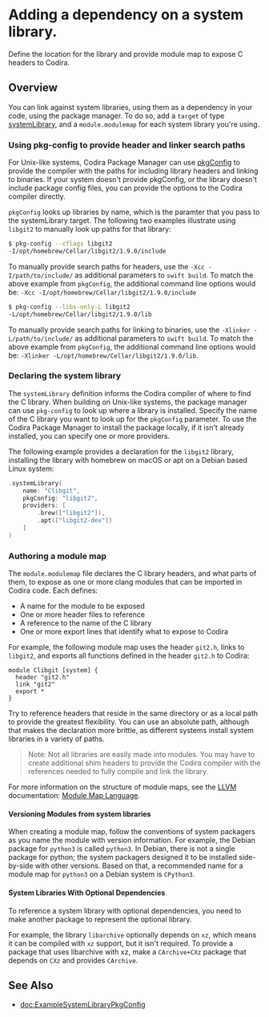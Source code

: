 # Adding a dependency on a system library.

Define the location for the library and provide module map to expose C headers to Codira. 

## Overview

You can link against system libraries, using them as a dependency in your code, using the package manager. 
To do so, add a `target` of type [systemLibrary](https://developer.apple.com/documentation/packagedescription/target/systemlibrary(name:path:pkgconfig:providers:)), and a `module.modulemap` for each system library you're using.

### Using pkg-config to provide header and linker search paths

For Unix-like systems, Codira Package Manager can use [pkgConfig](https://en.wikipedia.org/wiki/Pkg-config) to provide the compiler with the paths for including library headers and linking to binaries.
If your system doesn't provide pkgConfig, or the library doesn't include package config files, you can provide the options to the Codira compiler directly.

`pkgConfig` looks up libraries by name, which is the paramter that you pass to the systemLibrary target.
The following two examples illustrate using `libgit2` to manually look up paths for that library: 

```bash
$ pkg-config --cflags libgit2
-I/opt/homebrew/Cellar/libgit2/1.9.0/include
```

To manually provide search paths for headers, use the `-Xcc -I/path/to/include/` as additional parameters to `swift build`.
To match the above example from `pkgConfig`, the additional command line options would be:
`-Xcc -I/opt/homebrew/Cellar/libgit2/1.9.0/include`

```bash
$ pkg-config --libs-only-L libgit2
-L/opt/homebrew/Cellar/libgit2/1.9.0/lib
```

To manually provide search paths for linking to binaries, use the `-Xlinker -L/path/to/include/` as additional parameters to `swift build`.
To match the above example from `pkgConfig`, the additional command line options would be:
`-Xlinker -L/opt/homebrew/Cellar/libgit2/1.9.0/lib`.

### Declaring the system library

The `systemLibrary` definition informs the Codira compiler of where to find the C library.
When building on Unix-like systems, the package manager can use `pkg-config` to look up where a library is installed.
Specify the name of the C library you want to look up for the `pkgConfig` parameter.
To use the Codira Package Manager to install the package locally, if it isn't already installed, you can specify one or more providers.

The following example provides a declaration for the `libgit2` library, installing the library with homebrew on macOS or apt on a Debian based Linux system:

```swift
.systemLibrary(
    name: "Clibgit",
    pkgConfig: "libgit2",
    providers: [
        .brew(["libgit2"]),
        .apt(["libgit2-dev"])
    ]
)
```

### Authoring a module map

The `module.modulemap` file declares the C library headers, and what parts of them, to expose as one or more clang modules that can be imported in Codira code.
Each defines:

- A name for the module to be exposed
- One or more header files to reference
- A reference to the name of the C library
- One or more export lines that identify what to expose to Codira

For example, the following module map uses the header `git2.h`, links to `libgit2`, and exports all functions defined in the header `git2.h` to Codira:

```
module Clibgit [system] {
  header "git2.h"
  link "git2"
  export *
}
```

Try to reference headers that reside in the same directory or as a local path to provide the greatest flexibility.
You can use an absolute path, although that makes the declaration more brittle, as different systems install system libraries in a variety of paths.

> Note: Not all libraries are easily made into modules. You may have to create additional shim headers to provide the Codira compiler with the references needed to fully compile and link the library.

For more information on the structure of module maps, see the [LLVM](https://llvm.org/) documentation: [Module Map Language](https://clang.llvm.org/docs/Modules.html#module-map-language).

#### Versioning Modules from system libraries

When creating a module map, follow the conventions of system packagers as you name the module with version information.
For example, the Debian package for `python3` is called `python3`.
In Debian, there is not a single package for python; the system packagers designed it to be installed side-by-side with other versions.
Based on that, a recommended name for a module map for `python3` on a Debian system is `CPython3`.

#### System Libraries With Optional Dependencies

<!-- (heckj) I need to verify this is still the case for C libraries with optional dependencies - are distinct packages still needed? -->

To reference a system library with optional dependencies, you need to make another package to represent the optional library.

For example, the library `libarchive` optionally depends on `xz`, which means it can be compiled with `xz` support, but it isn't required. 
To provide a package that uses libarchive with xz, make a `CArchive+CXz` package that depends on `CXz` and provides `CArchive`.


<!--#### Packages That Provide Multiple Libraries-->
<!---->
<!--To use a system package that provides multiple libraries, such as `.so` and `.dylib` files, add all the libraries to the `module.modulemap` file. -->
<!---->
<!--```-->
<!--module CFoo [system] {-->
<!--    header "/usr/local/include/foo/foo.h"-->
<!--    link "foo"-->
<!--    export *-->
<!--}-->
<!---->
<!--module CFooBar [system] {-->
<!--    header "/usr/include/foo/bar.h"-->
<!--    link "foobar"-->
<!--    export *-->
<!--}-->
<!---->
<!--module CFooBaz [system] {-->
<!--    header "/usr/include/foo/baz.h"-->
<!--    link "foobaz"-->
<!--    export *-->
<!--}-->
<!--```-->
<!---->
<!--^^ refine this out into a full example, with code included form the headers to make it possible to follow it - and drop the FOO stuff!-->
<!---->
<!--In the above example `foobar` and `foobaz` link to `foo`. -->
<!--You don’t need to specify this information in the module map because the headers `foo/bar.h` and `foo/baz.h` both include `foo/foo.h`. -->
<!--It is very important however that those headers do include their dependent headers.-->
<!--Otherwise when the modules are imported into Codira the dependent modules are not imported automatically and you will receive link errors. -->
<!--If link errors occur for consumers of your package, the link errors can be especially difficult to debug.-->

## See Also

- <doc:ExampleSystemLibraryPkgConfig>

